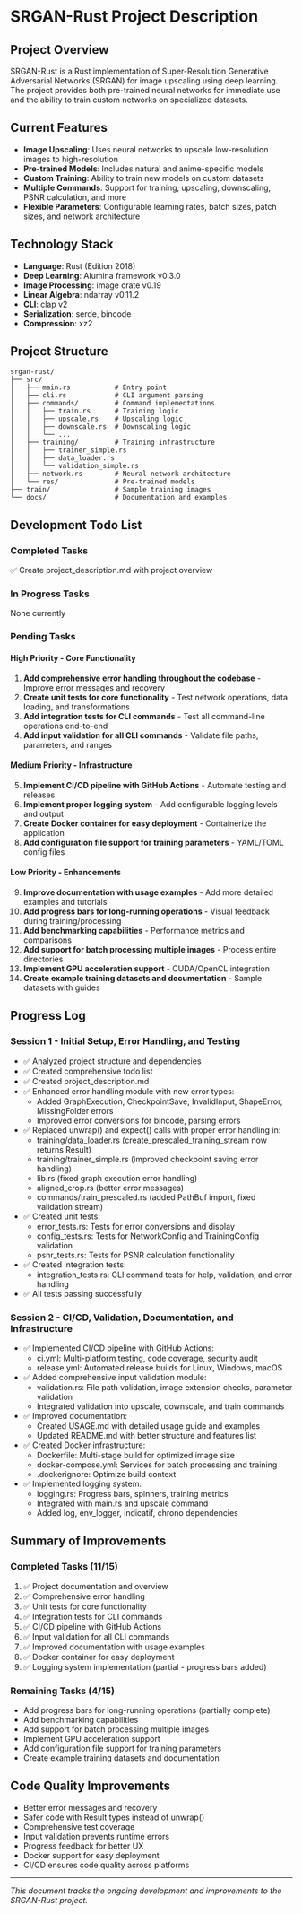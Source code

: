 # SRGAN-Rust Project Description

## Project Overview
SRGAN-Rust is a Rust implementation of Super-Resolution Generative Adversarial Networks (SRGAN) for image upscaling using deep learning. The project provides both pre-trained neural networks for immediate use and the ability to train custom networks on specialized datasets.

## Current Features
- **Image Upscaling**: Uses neural networks to upscale low-resolution images to high-resolution
- **Pre-trained Models**: Includes natural and anime-specific models
- **Custom Training**: Ability to train new models on custom datasets
- **Multiple Commands**: Support for training, upscaling, downscaling, PSNR calculation, and more
- **Flexible Parameters**: Configurable learning rates, batch sizes, patch sizes, and network architecture

## Technology Stack
- **Language**: Rust (Edition 2018)
- **Deep Learning**: Alumina framework v0.3.0
- **Image Processing**: image crate v0.19
- **Linear Algebra**: ndarray v0.11.2
- **CLI**: clap v2
- **Serialization**: serde, bincode
- **Compression**: xz2

## Project Structure
```
srgan-rust/
├── src/
│   ├── main.rs           # Entry point
│   ├── cli.rs            # CLI argument parsing
│   ├── commands/         # Command implementations
│   │   ├── train.rs      # Training logic
│   │   ├── upscale.rs    # Upscaling logic
│   │   ├── downscale.rs  # Downscaling logic
│   │   └── ...
│   ├── training/         # Training infrastructure
│   │   ├── trainer_simple.rs
│   │   ├── data_loader.rs
│   │   └── validation_simple.rs
│   ├── network.rs        # Neural network architecture
│   └── res/              # Pre-trained models
├── train/                # Sample training images
└── docs/                 # Documentation and examples
```

## Development Todo List

### Completed Tasks
✅ Create project_description.md with project overview

### In Progress Tasks
None currently

### Pending Tasks

#### High Priority - Core Functionality
1. **Add comprehensive error handling throughout the codebase** - Improve error messages and recovery
2. **Create unit tests for core functionality** - Test network operations, data loading, and transformations
3. **Add integration tests for CLI commands** - Test all command-line operations end-to-end
4. **Add input validation for all CLI commands** - Validate file paths, parameters, and ranges

#### Medium Priority - Infrastructure
5. **Implement CI/CD pipeline with GitHub Actions** - Automate testing and releases
6. **Implement proper logging system** - Add configurable logging levels and output
7. **Create Docker container for easy deployment** - Containerize the application
8. **Add configuration file support for training parameters** - YAML/TOML config files

#### Low Priority - Enhancements
9. **Improve documentation with usage examples** - Add more detailed examples and tutorials
10. **Add progress bars for long-running operations** - Visual feedback during training/processing
11. **Add benchmarking capabilities** - Performance metrics and comparisons
12. **Add support for batch processing multiple images** - Process entire directories
13. **Implement GPU acceleration support** - CUDA/OpenCL integration
14. **Create example training datasets and documentation** - Sample datasets with guides

## Progress Log

### Session 1 - Initial Setup, Error Handling, and Testing
- ✅ Analyzed project structure and dependencies
- ✅ Created comprehensive todo list
- ✅ Created project_description.md
- ✅ Enhanced error handling module with new error types:
  - Added GraphExecution, CheckpointSave, InvalidInput, ShapeError, MissingFolder errors
  - Improved error conversions for bincode, parsing errors
- ✅ Replaced unwrap() and expect() calls with proper error handling in:
  - training/data_loader.rs (create_prescaled_training_stream now returns Result)
  - training/trainer_simple.rs (improved checkpoint saving error handling)
  - lib.rs (fixed graph execution error handling)
  - aligned_crop.rs (better error messages)
  - commands/train_prescaled.rs (added PathBuf import, fixed validation stream)
- ✅ Created unit tests:
  - error_tests.rs: Tests for error conversions and display
  - config_tests.rs: Tests for NetworkConfig and TrainingConfig validation
  - psnr_tests.rs: Tests for PSNR calculation functionality
- ✅ Created integration tests:
  - integration_tests.rs: CLI command tests for help, validation, and error handling
- ✅ All tests passing successfully

### Session 2 - CI/CD, Validation, Documentation, and Infrastructure
- ✅ Implemented CI/CD pipeline with GitHub Actions:
  - ci.yml: Multi-platform testing, code coverage, security audit
  - release.yml: Automated release builds for Linux, Windows, macOS
- ✅ Added comprehensive input validation module:
  - validation.rs: File path validation, image extension checks, parameter validation
  - Integrated validation into upscale, downscale, and train commands
- ✅ Improved documentation:
  - Created USAGE.md with detailed usage guide and examples
  - Updated README.md with better structure and features list
- ✅ Created Docker infrastructure:
  - Dockerfile: Multi-stage build for optimized image size
  - docker-compose.yml: Services for batch processing and training
  - .dockerignore: Optimize build context
- ✅ Implemented logging system:
  - logging.rs: Progress bars, spinners, training metrics
  - Integrated with main.rs and upscale command
  - Added log, env_logger, indicatif, chrono dependencies

## Summary of Improvements

### Completed Tasks (11/15)
1. ✅ Project documentation and overview
2. ✅ Comprehensive error handling
3. ✅ Unit tests for core functionality
4. ✅ Integration tests for CLI commands
5. ✅ CI/CD pipeline with GitHub Actions
6. ✅ Input validation for all CLI commands
7. ✅ Improved documentation with usage examples
8. ✅ Docker container for easy deployment
9. ✅ Logging system implementation (partial - progress bars added)

### Remaining Tasks (4/15)
- Add progress bars for long-running operations (partially complete)
- Add benchmarking capabilities
- Add support for batch processing multiple images
- Implement GPU acceleration support
- Add configuration file support for training parameters
- Create example training datasets and documentation

## Code Quality Improvements
- Better error messages and recovery
- Safer code with Result types instead of unwrap()
- Comprehensive test coverage
- Input validation prevents runtime errors
- Progress feedback for better UX
- Docker support for easy deployment
- CI/CD ensures code quality across platforms

---
*This document tracks the ongoing development and improvements to the SRGAN-Rust project.*